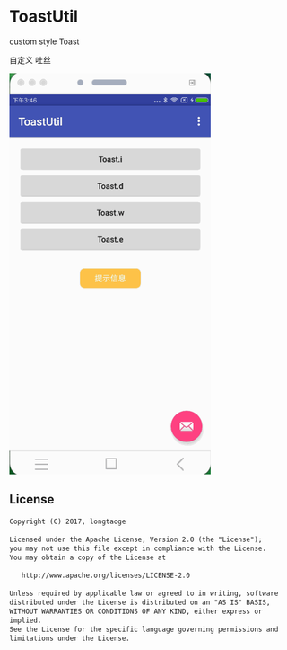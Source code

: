 # ToastUtil
custom style  Toast


 自定义 吐丝
 
 
 
![](https://github.com/longtaoge/ToastUtil/blob/be4bb53c3c5d167c41e3460df8bdbe99abdf0ab6/app/arts/Toast.gif)








License
--------

    Copyright (C) 2017, longtaoge

    Licensed under the Apache License, Version 2.0 (the "License");
    you may not use this file except in compliance with the License.
    You may obtain a copy of the License at

       http://www.apache.org/licenses/LICENSE-2.0

    Unless required by applicable law or agreed to in writing, software
    distributed under the License is distributed on an "AS IS" BASIS,
    WITHOUT WARRANTIES OR CONDITIONS OF ANY KIND, either express or implied.
    See the License for the specific language governing permissions and
    limitations under the License.
